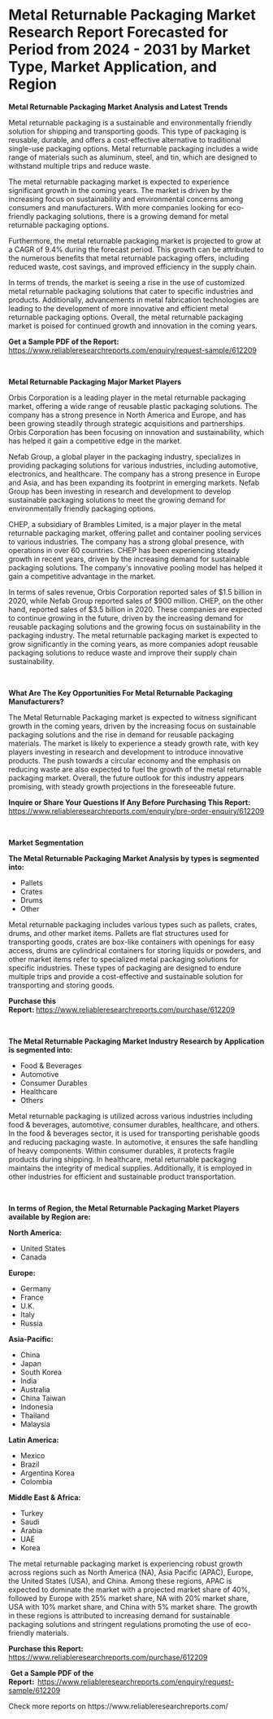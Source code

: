 <p><h1>Metal Returnable Packaging Market Research Report Forecasted for Period from 2024 -  2031 by Market Type, Market Application, and Region</h1></p><p><strong>Metal Returnable Packaging Market Analysis and Latest Trends</strong></p>
<p><p>Metal returnable packaging is a sustainable and environmentally friendly solution for shipping and transporting goods. This type of packaging is reusable, durable, and offers a cost-effective alternative to traditional single-use packaging options. Metal returnable packaging includes a wide range of materials such as aluminum, steel, and tin, which are designed to withstand multiple trips and reduce waste.</p><p>The metal returnable packaging market is expected to experience significant growth in the coming years. The market is driven by the increasing focus on sustainability and environmental concerns among consumers and manufacturers. With more companies looking for eco-friendly packaging solutions, there is a growing demand for metal returnable packaging options.</p><p>Furthermore, the metal returnable packaging market is projected to grow at a CAGR of 9.4% during the forecast period. This growth can be attributed to the numerous benefits that metal returnable packaging offers, including reduced waste, cost savings, and improved efficiency in the supply chain.</p><p>In terms of trends, the market is seeing a rise in the use of customized metal returnable packaging solutions that cater to specific industries and products. Additionally, advancements in metal fabrication technologies are leading to the development of more innovative and efficient metal returnable packaging options. Overall, the metal returnable packaging market is poised for continued growth and innovation in the coming years.</p></p>
<p><strong>Get a Sample PDF of the Report:&nbsp;</strong> <a href="https://www.reliableresearchreports.com/enquiry/request-sample/612209">https://www.reliableresearchreports.com/enquiry/request-sample/612209</a></p>
<p>&nbsp;</p>
<p><strong>Metal Returnable Packaging Major Market Players</strong></p>
<p><p>Orbis Corporation is a leading player in the metal returnable packaging market, offering a wide range of reusable plastic packaging solutions. The company has a strong presence in North America and Europe, and has been growing steadily through strategic acquisitions and partnerships. Orbis Corporation has been focusing on innovation and sustainability, which has helped it gain a competitive edge in the market.</p><p>Nefab Group, a global player in the packaging industry, specializes in providing packaging solutions for various industries, including automotive, electronics, and healthcare. The company has a strong presence in Europe and Asia, and has been expanding its footprint in emerging markets. Nefab Group has been investing in research and development to develop sustainable packaging solutions to meet the growing demand for environmentally friendly packaging options.</p><p>CHEP, a subsidiary of Brambles Limited, is a major player in the metal returnable packaging market, offering pallet and container pooling services to various industries. The company has a strong global presence, with operations in over 60 countries. CHEP has been experiencing steady growth in recent years, driven by the increasing demand for sustainable packaging solutions. The company's innovative pooling model has helped it gain a competitive advantage in the market.</p><p>In terms of sales revenue, Orbis Corporation reported sales of $1.5 billion in 2020, while Nefab Group reported sales of $900 million. CHEP, on the other hand, reported sales of $3.5 billion in 2020. These companies are expected to continue growing in the future, driven by the increasing demand for reusable packaging solutions and the growing focus on sustainability in the packaging industry. The metal returnable packaging market is expected to grow significantly in the coming years, as more companies adopt reusable packaging solutions to reduce waste and improve their supply chain sustainability.</p></p>
<p>&nbsp;</p>
<p><strong>What Are The Key Opportunities For Metal Returnable Packaging Manufacturers?</strong></p>
<p><p>The Metal Returnable Packaging market is expected to witness significant growth in the coming years, driven by the increasing focus on sustainable packaging solutions and the rise in demand for reusable packaging materials. The market is likely to experience a steady growth rate, with key players investing in research and development to introduce innovative products. The push towards a circular economy and the emphasis on reducing waste are also expected to fuel the growth of the metal returnable packaging market. Overall, the future outlook for this industry appears promising, with steady growth projections in the foreseeable future.</p></p>
<p><strong>Inquire or Share Your Questions If Any Before Purchasing This Report:</strong> <a href="https://www.reliableresearchreports.com/enquiry/pre-order-enquiry/612209">https://www.reliableresearchreports.com/enquiry/pre-order-enquiry/612209</a></p>
<p>&nbsp;</p>
<p><strong>Market Segmentation</strong></p>
<p><strong>The Metal Returnable Packaging Market Analysis by types is segmented into:</strong></p>
<p><ul><li>Pallets</li><li>Crates</li><li>Drums</li><li>Other</li></ul></p>
<p><p>Metal returnable packaging includes various types such as pallets, crates, drums, and other market items. Pallets are flat structures used for transporting goods, crates are box-like containers with openings for easy access, drums are cylindrical containers for storing liquids or powders, and other market items refer to specialized metal packaging solutions for specific industries. These types of packaging are designed to endure multiple trips and provide a cost-effective and sustainable solution for transporting and storing goods.</p></p>
<p><strong>Purchase this Report:&nbsp;</strong><a href="https://www.reliableresearchreports.com/purchase/612209">https://www.reliableresearchreports.com/purchase/612209</a></p>
<p>&nbsp;</p>
<p><strong>The Metal Returnable Packaging Market Industry Research by Application is segmented into:</strong></p>
<p><ul><li>Food & Beverages</li><li>Automotive</li><li>Consumer Durables</li><li>Healthcare</li><li>Others</li></ul></p>
<p><p>Metal returnable packaging is utilized across various industries including food & beverages, automotive, consumer durables, healthcare, and others. In the food & beverages sector, it is used for transporting perishable goods and reducing packaging waste. In automotive, it ensures the safe handling of heavy components. Within consumer durables, it protects fragile products during shipping. In healthcare, metal returnable packaging maintains the integrity of medical supplies. Additionally, it is employed in other industries for efficient and sustainable product transportation.</p></p>
<p>&nbsp;</p>
<p><strong>In terms of Region, the Metal Returnable Packaging Market Players available by Region are:</strong></p>
<p>
    <p> <strong> North America: </strong>
        <ul>
            <li>United States</li>
            <li>Canada</li>
        </ul>
        </p> 
    <p> <strong> Europe: </strong>
        <ul>
            <li>Germany</li>
            <li>France</li>
            <li>U.K.</li>
            <li>Italy</li>
            <li>Russia</li>
        </ul>
        </p> 
    <p> <strong> Asia-Pacific: </strong>
        <ul>
            <li>China</li>
            <li>Japan</li>
            <li>South Korea</li>
            <li>India</li>
            <li>Australia</li>
            <li>China Taiwan</li>
            <li>Indonesia</li>
            <li>Thailand</li>
            <li>Malaysia</li>
        </ul>
        </p> 
    <p> <strong> Latin America: </strong>
        <ul>
            <li>Mexico</li>
            <li>Brazil</li>
            <li>Argentina Korea</li>
            <li>Colombia</li>
        </ul>
        </p> 
    <p> <strong> Middle East & Africa: </strong>
        <ul>
            <li>Turkey</li>
            <li>Saudi</li>
            <li>Arabia</li>
            <li>UAE</li>
            <li>Korea</li>
        </ul>
    </p>
    </p>
<p><p>The metal returnable packaging market is experiencing robust growth across regions such as North America (NA), Asia Pacific (APAC), Europe, the United States (USA), and China. Among these regions, APAC is expected to dominate the market with a projected market share of 40%, followed by Europe with 25% market share, NA with 20% market share, USA with 10% market share, and China with 5% market share. The growth in these regions is attributed to increasing demand for sustainable packaging solutions and stringent regulations promoting the use of eco-friendly materials.</p></p>
<p><strong>Purchase this Report: </strong><a href="https://www.reliableresearchreports.com/purchase/612209">https://www.reliableresearchreports.com/purchase/612209</a></p>
<p>&nbsp;<strong>Get a Sample PDF of the Report:&nbsp;&nbsp;</strong><a href="https://www.reliableresearchreports.com/enquiry/request-sample/612209">https://www.reliableresearchreports.com/enquiry/request-sample/612209</a></p>
<p><strong></strong></p>
<p>Check more reports on https://www.reliableresearchreports.com/</p>